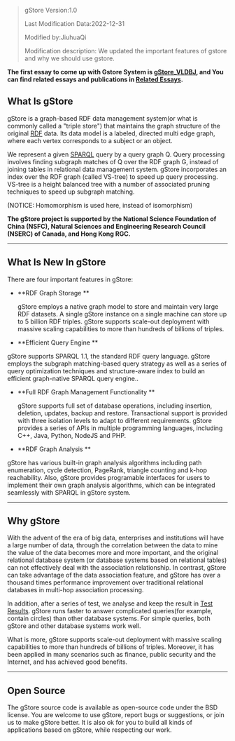 >gStore Version:1.0
>
>Last Modification Data:2022-12-31
>
>Modified by:JiuhuaQi
>
>Modification description: We updated the important features of gstore and why we should use gstore.

**The first essay to come up with Gstore System is [gStore_VLDBJ](pdf/gStoreVLDBJ.pdf), and You can find related essays and publications in [Related Essays](ESSAY.md).**

## What Is gStore

gStore is a graph-based RDF data management system(or what is commonly called a "triple store") that maintains the graph structure of the original [RDF](http://www.w3.org/TR/rdf11-concepts/) data. Its data model is a labeled, directed multi edge graph, where each vertex corresponds to a subject or an object. 

We represent a given [SPARQL](http://www.w3.org/TR/sparql11-overview/) query by a query graph Q. Query processing involves finding subgraph matches of Q over the RDF graph G, instead of joining tables in relational data management system. gStore incorporates an index over the RDF graph (called VS-tree) to speed up query processing. VS-tree is a height balanced tree with a number of associated pruning techniques to speed up subgraph matching.

(NOTICE: Homomorphism is used here, instead of isomorphism)

**The gStore project is supported by the National Science Foundation of China (NSFC), Natural Sciences and Engineering Research Council (NSERC) of Canada, and Hong Kong RGC.**

- - -

## What Is New In gStore

There are four important features in gStore:

- **RDF Graph Storage **

  gStore employs a native graph model to store and maintain very large RDF datasets. A single gStore instance on a single machine can store up to 5 billion RDF triples. gStore supports scale-out deployment with massive scaling capabilities to more than hundreds of billions of triples.

-  **Efficient Query Engine **

  gStore supports SPARQL 1.1, the standard RDF query language. gStore employs the subgraph matching-based query strategy as well as a series of query optimization techniques and structure-aware index to build an efficient graph-native SPARQL query engine..

- **Full RDF Graph Management Functionality **

  gStore supports full set of database operations, including insertion, deletion, updates, backup and restore. Transactional support is provided with three isolation levels to adapt to different requirements. gStore provides a series of APIs in multiple programming languages, including C++, Java, Python, NodeJS and PHP. 

-  **RDF Graph Analysis **

  gStore has various built-in graph analysis algorithms including path enumeration, cycle detection, PageRank, triangle counting and k-hop reachability. Also, gStore provides programable interfaces for users to implement their own graph analysis algorithms, which can be integrated seamlessly with SPARQL in gStore system. 

- - -

## Why gStore

With the advent of the era of big data, enterprises and institutions will have a large number of data, through the correlation between the data to mine the value of the data becomes more and more important, and the original relational database system (or database systems based on relational tables) can not effectively deal with the association relationship. In contrast, gStore can take advantage of the data association feature, and gStore has over a thousand times performance improvement over traditional relational databases in multi-hop association processing. 

In addition, after a series of test, we analyse and keep the result in [Test Results](TEST.md). gStore runs faster to answer complicated queries(for example, contain circles) than other database systems. For simple queries, both gStore and other database systems work well. 
		
What is more, gStore supports scale-out deployment with massive scaling capabilities to more than hundreds of billions of triples. Moreover, it has been applied in many scenarios such as finance, public security and the Internet, and has achieved good benefits.

- - -

## Open Source

The gStore source code is available as open-source code under the BSD license. You are welcome to use gStore, report bugs or suggestions, or join us to make gStore better. It is also ok for you to build all kinds of applications based on gStore, while respecting our work.


